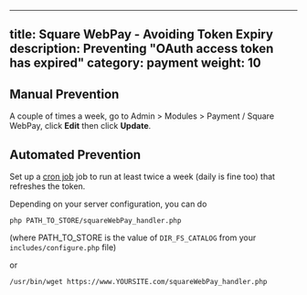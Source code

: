  ---
title: Square WebPay - Avoiding Token Expiry 
description: Preventing "OAuth access token has expired" 
category: payment
weight: 10
---

## Manual Prevention 

A couple of times a week, go to Admin > Modules > Payment / Square WebPay, click **Edit** then click **Update**. 

## Automated Prevention 

Set up a [cron job](/user/first_steps/hosting/#cron) job to run at least twice a week (daily is fine too) that refreshes the token.  

Depending on your server configuration, you can do 

```
php PATH_TO_STORE/squareWebPay_handler.php
```

(where PATH_TO_STORE is the value of `DIR_FS_CATALOG` from your `includes/configure.php` file)

or 

```
/usr/bin/wget https://www.YOURSITE.com/squareWebPay_handler.php
```
